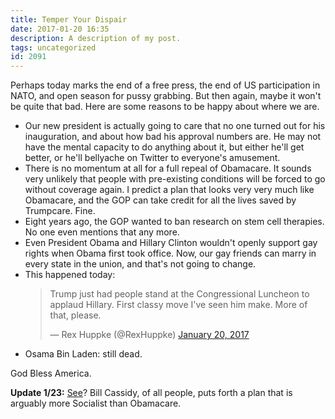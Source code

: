 ```yaml
---
title: Temper Your Dispair
date: 2017-01-20 16:35
description: A description of my post.
tags: uncategorized
id: 2091
---
```

Perhaps today marks the end of a free press, the end of US participation in NATO, and open season for pussy grabbing.  But then again, maybe it won't be quite that bad.  Here are some reasons to be happy about where we are.

<ul><li>Our new president is actually going to care that no one turned out for his inauguration, and about how bad his approval numbers are.  He may not have the mental capacity to do anything about it, but either he'll get better, or he'll bellyache on Twitter to everyone's amusement.</li>

<li>There is no momentum at all for a full repeal of Obamacare.  It sounds very unlikely that people with pre-existing conditions will be forced to go without coverage again.  I predict a plan that looks very very much like Obamacare, and the GOP can take credit for all the lives saved by Trumpcare.  Fine.</li>

<li>Eight years ago, the GOP wanted to ban research on stem cell therapies.  No one even mentions that any more.</li>

<li>Even President Obama and Hillary Clinton wouldn't openly support gay rights when Obama first took office.  Now, our gay friends can marry in every state in the union, and that's not going to change.</li>

<li>This happened today:  <blockquote class="twitter-tweet" data-lang="en"><p lang="en" dir="ltr">Trump just had people stand at the Congressional Luncheon to applaud Hillary. First classy move I&#39;ve seen him make. More of that, please.</p>&mdash; Rex Huppke (@RexHuppke) <a href="https://twitter.com/RexHuppke/status/822535598191812609">January 20, 2017</a></blockquote> <script async src="//platform.twitter.com/widgets.js" charset="utf-8"></script></li>

<li>Osama Bin Laden:  still dead.</li></ul>

God Bless America.


<b>Update 1/23:</b>  <a href="http://www.nola.com/politics/index.ssf/2017/01/sen_cassidy_aca_alternative_wo.html" target="_blank">See</a>?  Bill Cassidy, of all people, puts forth a plan that is arguably more Socialist than Obamacare.

